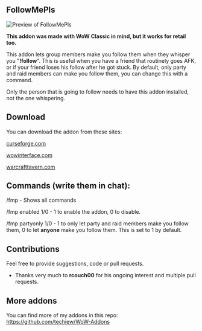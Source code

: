 ## FollowMePls

![Preview of FollowMePls](https://github.com/techiew/FollowMePls/blob/master/preview.png)

**This addon was made with WoW Classic in mind, but it works for retail too.**

This addon lets group members make you follow them when they whisper you "**!follow**". This is useful when you have a friend that routinely goes AFK, or if your friend loses his follow after he got stuck. By default, only party and raid members can make you follow them, you can change this with a command.

Only the person that is going to follow needs to have this addon installed, not the one whispering.

## Download
You can download the addon from these sites:

[curseforge.com](https://www.curseforge.com/wow/addons/followmepls-auto-follow-addon)

[wowinterface.com](https://www.wowinterface.com/downloads/info25521-FollowMePls-Auto-followaddon.html)

[warcrafttavern.com](https://www.warcrafttavern.com/addons/followmepls)

## Commands (write them in chat):

/fmp - Shows all commands

/fmp enabled 1/0 - 1 to enable the addon, 0 to disable.

/fmp partyonly 1/0 - 1 to only let party and raid members make you follow them, 0 to let **anyone** make you follow them. This is set to 1 by default.

## Contributions

Feel free to provide suggestions, code or pull requests.
- Thanks very much to **rcouch00** for his ongoing interest and multiple pull requests.

## More addons
You can find more of my addons in this repo: https://github.com/techiew/WoW-Addons

